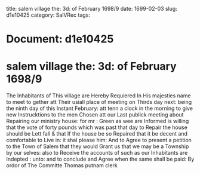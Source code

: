 title: salem village the: 3d: of February 1698/9
date: 1699-02-03
slug: d1e10425
category: SalVRec
tags: 




# Document: d1e10425


# salem village the: 3d: of February 1698/9

The Inhabitants of This village are Hereby Requiered In His majesties name to meet to gether att Their usiall place of meeting on Thirds day next: being the ninth day of this Instant February: att tenn a clock in the morning to give new Instrucktions to the men Chosen att our Last publick meeting about Repairing our ministry house: for mr : Green as wee are Informed is willing that the vote of forty pounds which was past that day to Repair the house should be Lett fall & that If the house be so Repaired that it be decent and comfortable to Live in: it shal please him: And to Agree to present a petition to the Town of Salem that they would Grant us that we may be a Township by our selves: also to Receive the accounts of such as our Inhabitants are Indepted : unto: and to conclude and Agree when the same shall be paid: By ordor of The Committe Thomas putnam clerk
